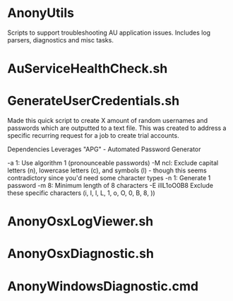 # AnonyUtils
Scripts to support troubleshooting AU application issues. Includes log parsers, diagnostics and misc tasks.

# AuServiceHealthCheck.sh

# GenerateUserCredentials.sh
Made this quick script to create X amount of random usernames and passwords which are outputted to a text file. This was created to address a specific recurring request for a job to create trial accounts.

Dependencies
Leverages "APG" - Automated Password Generator

-a 1: Use algorithm 1 (pronounceable passwords)
-M ncl: Exclude capital letters (n), lowercase letters (c), and symbols (l) - though this seems contradictory since you'd need some character types
-n 1: Generate 1 password
-m 8: Minimum length of 8 characters
-E iIlL1oO0B8 Exclude these specific characters (i, I, l, L, 1, o, O, 0, B, 8, ))

# AnonyOsxLogViewer.sh

# AnonyOsxDiagnostic.sh

# AnonyWindowsDiagnostic.cmd
